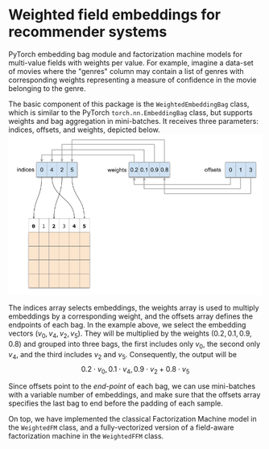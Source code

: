 # Weighted field embeddings for recommender systems
PyTorch embedding bag module and factorization machine models for multi-value fields with weights per value. For example, imagine a data-set of movies where the "genres" column may contain a list of genres with corresponding weights representing a measure of confidence in the movie belonging to the genre.

The basic component of this package is the `WeightedEmbeddingBag` class, which is similar to the PyTorch `torch.nn.EmbeddingBag` class, but supports weights and bag aggregation in mini-batches. It receives three parameters: indices, offsets, and weights, depicted below.
![WeightedEmbeddingBag](doc/weighted_embedding_bag.png)

The indices array selects embeddings, the weights array is used to multiply embeddings by a corresponding weight, and the offsets array defines the endpoints of each bag. In the example above, we select the embedding vectors $(v_0, v_4, v_2, v_5)$. They will be multiplied by the weights $(0.2, 0.1, 0.9, 0.8)$ and grouped into three bags, the first includes only $v_0$, the second only $v_4$, and the third includes $v_2$ and $v_5$. Consequently, the output will be
$$
0.2 \cdot v_0, 0.1 \cdot v_4, 0.9 \cdot v_2 + 0.8 \cdot v_5
$$

Since offsets point to the _end-point_ of each bag, we can use mini-batches with a variable number of embeddings, and make sure that the offsets array specifies the last bag to end before the padding of each sample.

On top, we have implemented the classical Factorization Machine model in the `WeightedFM` class, and a fully-vectorized version of a field-aware factorization machine in the `WeightedFFM` class.